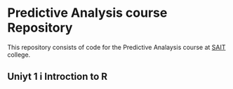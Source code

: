 # Predictive Analysis course Repository
This repository consists of code for the Predictive Analaysis course at [SAIT](https://www.sait.ca/) college.

## Uniyt 1 i Introction to R
